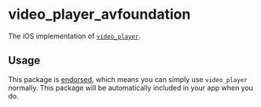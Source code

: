 # video\_player\_avfoundation

The iOS implementation of [`video_player`][1].

## Usage

This package is [endorsed][2], which means you can simply use `video_player`
normally. This package will be automatically included in your app when you do.

[1]: https://pub.dev/packages/video_player
[2]: https://flutter.dev/docs/development/packages-and-plugins/developing-packages#endorsed-federated-plugin
